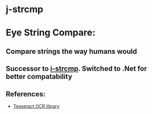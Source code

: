 # j-strcmp
# Eye String Compare: 
## Compare strings the way humans would
## Successor to [i-strcmp](https://github.com/calvin-li/i-strcmp). Switched to .Net for better compatability

## References:
* [Tesseract OCR library](https://github.com/tesseract-ocr/tesseract/blob/master/doc/tesseract.1.asc#config-files-and-augmenting-with-user-data)
